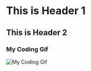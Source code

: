 # This is Header 1
## This is Header 2

### My Coding Gif
![My Coding Gif](https://media1.tenor.com/m/2uyENRmiUt0AAAAC/coding.gif)
